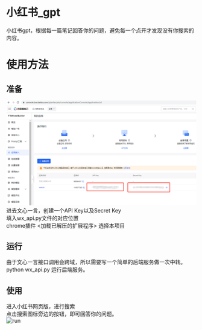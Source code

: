# 小红书_gpt
小红书gpt，根据每一篇笔记回答你的问题，避免每一个点开才发现没有你搜索的内容。

# 使用方法
## 准备
![api](https://github.com/z394339702/xhs_gpt/blob/main/img/1.png)
进去文心一言，创建一个API Key以及Secret Key  
填入wx_api.py文件的对应位置  
chrome插件 <加载已解压的扩展程序> 选择本项目  
## 运行
由于文心一言接口调用会跨域，所以需要写一个简单的后端服务做一次中转。  
python wx_api.py 运行后端服务。  
## 使用
进入小红书网页版，进行搜索  
点击搜索图标旁边的<AI>按钮，即可回答你的问题。  
![run](https://github.com/z394339702/xhs_gpt/blob/main/img/2.gif)



